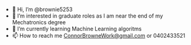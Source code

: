 - 👋 Hi, I’m @brownie5253
- 👀 I’m interested in graduate roles as I am near the end of my Mechatronics degree
- 🌱 I’m currently learning Machine Learning algoritms
- 📫 How to reach me ConnorBrowneWork@gmail.com or 0402433521

<!---
brownie5253/brownie5253 is a ✨ special ✨ repository because its `README.md` (this file) appears on your GitHub profile.
You can click the Preview link to take a look at your changes.
--->
